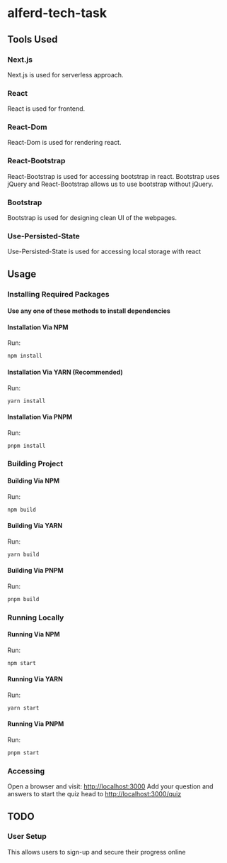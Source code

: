 # alferd-tech-task

## Tools Used

### Next.js

Next.js is used for serverless approach.

### React

React is used for frontend.

### React-Dom

React-Dom is used for rendering react.

### React-Bootstrap

React-Bootstrap is used for accessing bootstrap in react.
Bootstrap uses jQuery and React-Bootstrap allows us to use bootstrap without jQuery.

### Bootstrap

Bootstrap is used for designing clean UI of the webpages.

### Use-Persisted-State

Use-Persisted-State is used for accessing local storage with react

## Usage

### Installing Required Packages

#### Use any one of these methods to install dependencies

#### Installation Via NPM

Run:

```bash
npm install
```

#### Installation Via YARN (Recommended)

Run:

```bash
yarn install
```

#### Installation Via PNPM

Run:

```bash
pnpm install
```

### Building Project

#### Building Via NPM

Run:

```bash
npm build
```

#### Building Via YARN

Run:

```bash
yarn build
```

#### Building Via PNPM

Run:

```bash
pnpm build
```

### Running Locally

#### Running Via NPM

Run:

```bash
npm start
```

#### Running Via YARN

Run:

```bash
yarn start
```

#### Running Via PNPM

Run:

```bash
pnpm start
```

### Accessing

Open a browser and visit: <http://localhost:3000> Add your question and answers
to start the quiz head to <http://localhost:3000/quiz>

## TODO

### User Setup

This allows users to sign-up and secure their progress online
